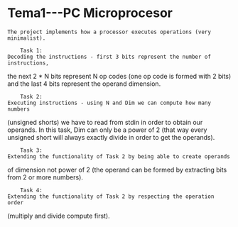 # Tema1---PC Microprocesor

    The project implements how a processor executes operations (very minimalist).

        Task 1:
    Decoding the instructions - first 3 bits represent the number of instructions,
the next 2 * N bits represent N op codes (one op code is formed with 2 bits) and
the last 4 bits represent the operand dimension.

        Task 2:
    Executing instructions - using N and Dim we can compute how many numbers 
(unsigned shorts) we have to read from stdin in order to obtain our operands.
In this task, Dim can only be a power of 2 (that way every unsigned short will
always exactly divide in order to get the operands).

        Task 3:
    Extending the functionality of Task 2 by being able to create operands
of dimension not power of 2 (the operand can be formed by extracting bits from 2
or more numbers).

        Task 4:
    Extending the functionality of Task 2 by respecting the operation order 
(multiply and divide compute first).

